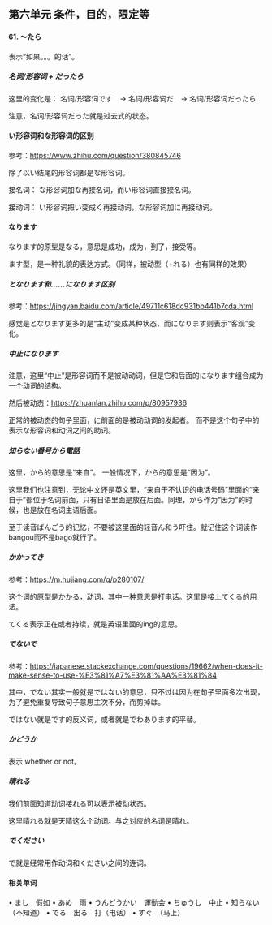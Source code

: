 ## 第六单元 条件，目的，限定等

#### 61. 〜たら

表示“如果。。。的话”。


##### 名词/形容词 + だったら

这里的变化是：
名词/形容词です　→ 名词/形容词だ　→ 名词/形容词だったら

注意，名词/形容词だった就是过去式的状态。


#### い形容词和な形容词的区别

参考：https://www.zhihu.com/question/380845746

除了以い结尾的形容词都是な形容词。

接名词：
な形容词加な再接名词，而い形容词直接接名词。

接动词：
い形容词把い变成く再接动词，な形容词加に再接动词。


#### なります 

なります的原型是なる，意思是成功，成为，到了，接受等。

ます型，是一种礼貌的表达方式。（同样，被动型（+れる）也有同样的效果）

##### となります和……になります区别
参考：https://jingyan.baidu.com/article/49711c618dc931bb441b7cda.html

感觉是となります更多的是“主动”变成某种状态，而になります则表示“客观”变化。


##### 中止になります

注意，这里“中止”是形容词而不是被动动词，但是它和后面的になります组合成为一个动词的结构。

然后被动态：https://zhuanlan.zhihu.com/p/80957936

正常的被动态的句子里面，に前面的是被动动词的发起者。
而不是这个句子中的表示な形容词和动词之间的助词。


##### 知らない番号から電話

这里，から的意思是“来自”。
一般情况下，から的意思是“因为”。

这里我们也注意到，无论中文还是英文里，“来自于不认识的电话号码”里面的“来自于”都位于名词前面，只有日语里面是放在后面。同理，から作为“因为”的时候，也是放在名词主语后面。


至于读音ばんごう的记忆，不要被这里面的轻音ん和う吓住。就记住这个词读作bangou而不是bago就行了。


##### かかってき

参考：https://m.hujiang.com/q/p280107/

这个词的原型是かかる，动词，其中一种意思是打电话。这里是接上てくる的用法。

てくる表示正在或者持续，就是英语里面的ing的意思。


##### でないで

参考：https://japanese.stackexchange.com/questions/19662/when-does-it-make-sense-to-use-%E3%81%A7%E3%81%AA%E3%81%84

其中，でない其实一般就是ではない的意思，只不过は因为在句子里面多次出现，为了避免重复导致句子意思主次不分，而剪掉は。

ではない就是です的反义词，或者就是でわあります的平替。


##### かどうか

表示 whether or not。


##### 晴れる

我们前面知道动词接れる可以表示被动状态。

这里晴れる就是天晴这么个动词。与之对应的名词是晴れ。


##### でください

で就是经常用作动词和ください之间的连词。





#### 相关单词
•	まし　假如
•	あめ　雨
•	うんどうかい　運動会
•	ちゅうし　中止
•	知らない （不知道）
•	でる　出る　打（电话）
•	すぐ　（马上）
